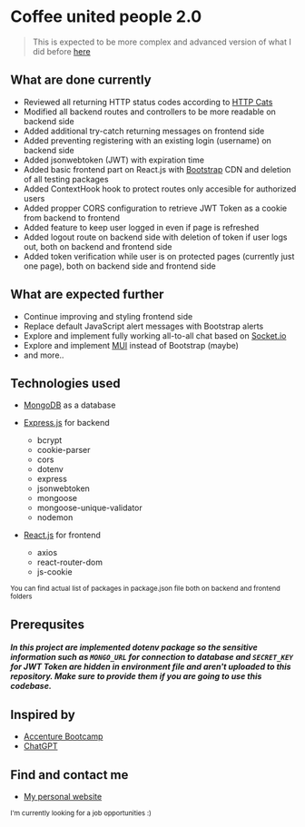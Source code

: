 # Coffee united people 2.0

> This is expected to be more complex and advanced version of what I did before [here](https://github.com/LaSTiqq/coffee-united-people)

## What are done currently

- Reviewed all returning HTTP status codes according to [HTTP Cats](https://http.cat/)
- Modified all backend routes and controllers to be more readable on backend side
- Added additional try-catch returning messages on frontend side
- Added preventing registering with an existing login (username) on backend side
- Added jsonwebtoken (JWT) with expiration time
- Added basic frontend part on React.js with [Bootstrap](https://getbootstrap.com/) CDN and deletion of all testing packages
- Added ContextHook hook to protect routes only accesible for authorized users
- Added propper CORS configuration to retrieve JWT Token as a cookie from backend to frontend
- Added feature to keep user logged in even if page is refreshed
- Added logout route on backend side with deletion of token if user logs out, both on backend and frontend side
- Added token verification while user is on protected pages (currently just one page), both on backend side and frontend side

## What are expected further

- Continue improving and styling frontend side
- Replace default JavaScript alert messages with Bootstrap alerts
- Explore and implement fully working all-to-all chat based on [Socket.io](https://socket.io/)
- Explore and implement [MUI](https://mui.com/) instead of Bootstrap (maybe)
- and more..

## Technologies used

- [MongoDB](https://www.mongodb.com/) as a database
- [Express.js](https://expressjs.com/) for backend

  - bcrypt
  - cookie-parser
  - cors
  - dotenv
  - express
  - jsonwebtoken
  - mongoose
  - mongoose-unique-validator
  - nodemon

- [React.js](https://reactjs.org/) for frontend

  - axios
  - react-router-dom
  - js-cookie

<sub>You can find actual list of packages in package.json file both on backend and frontend folders</sub>

## Prerequsites

##### In this project are implemented dotenv package so the sensitive information such as `MONGO_URL` for connection to database and `SECRET_KEY` for JWT Token are hidden in environment file and aren't uploaded to this repository. Make sure to provide them if you are going to use this codebase.

## Inspired by

- [Accenture Bootcamp](https://bootcamp.lv/)
- [ChatGPT](https://chat.openai.com/chat)

## Find and contact me

- [My personal website](https://laurisstirna.eu.pythonanywhere.com/)

<sub>I'm currently looking for a job opportunities :)</sub>
